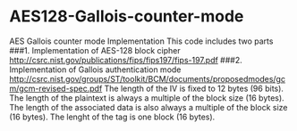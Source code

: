 # AES128-Gallois-counter-mode

AES Gallois counter mode Implementation
This code includes two parts
###1. Implementation of AES-128 block cipher
  http://csrc.nist.gov/publications/fips/fips197/fips-197.pdf
###2. Implementation of Gallois authentication mode
  http://csrc.nist.gov/groups/ST/toolkit/BCM/documents/proposedmodes/gcm/gcm-revised-spec.pdf
  The length of the IV is fixed to 12 bytes (96 bits).
  The length of the plaintext is always a multiple of the block size (16 bytes). 
  The length of the associated data is also always a multiple of the block size (16 bytes).
  The lenght of the tag is one block (16 bytes). 

